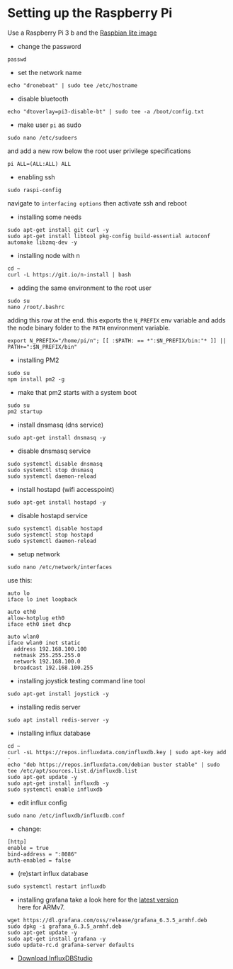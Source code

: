 # Setting up the Raspberry Pi

Use a Raspberry Pi 3 b and the [Raspbian lite image](https://www.raspberrypi.org/downloads/raspbian/)

- change the password
```
passwd
```
- set the network name
```
echo "droneboat" | sudo tee /etc/hostname
```
- disable bluetooth
```
echo "dtoverlay=pi3-disable-bt" | sudo tee -a /boot/config.txt
```
- make user `pi` as sudo
```
sudo nano /etc/sudoers
```
and add a new row below the root user privilege specifications
```
pi ALL=(ALL:ALL) ALL
```
- enabling ssh
```
sudo raspi-config
```
navigate to `interfacing options` then activate ssh and reboot

-  installing some needs
```
sudo apt-get install git curl -y
sudo apt-get install libtool pkg-config build-essential autoconf automake libzmq-dev -y
```

- installing node with n
```
cd ~
curl -L https://git.io/n-install | bash
```
- adding the same environment to the root user
```
sudo su
nano /root/.bashrc
```
adding this row at the end. this exports the `N_PREFIX` env variable
and adds the node binary folder to the `PATH` environment variable.
```
export N_PREFIX="/home/pi/n"; [[ :$PATH: == *":$N_PREFIX/bin:"* ]] || PATH+=":$N_PREFIX/bin"
```
- installing PM2
```
sudo su
npm install pm2 -g
```

- make that pm2 starts with a system boot
```
sudo su
pm2 startup
```
- install dnsmasq (dns service)
```
sudo apt-get install dnsmasq -y
```
- disable dnsmasq service
```
sudo systemctl disable dnsmasq
sudo systemctl stop dnsmasq
sudo systemctl daemon-reload
```
- install hostapd (wifi accesspoint)
```
sudo apt-get install hostapd -y
```
- disable hostapd service
```
sudo systemctl disable hostapd
sudo systemctl stop hostapd
sudo systemctl daemon-reload
```
- setup network
```
sudo nano /etc/network/interfaces
```
use this:
```
auto lo
iface lo inet loopback
 
auto eth0
allow-hotplug eth0
iface eth0 inet dhcp
 
auto wlan0
iface wlan0 inet static
  address 192.168.100.100
  netmask 255.255.255.0
  network 192.168.100.0
  broadcast 192.168.100.255
```

- installing joystick testing command line tool
```
sudo apt-get install joystick -y
```

- installing redis server
```
sudo apt install redis-server -y
```

- installing influx database
```
cd ~
curl -sL https://repos.influxdata.com/influxdb.key | sudo apt-key add -
echo "deb https://repos.influxdata.com/debian buster stable" | sudo tee /etc/apt/sources.list.d/influxdb.list
sudo apt-get update -y
sudo apt-get install influxdb -y  
sudo systemctl enable influxdb
```

- edit influx config
```
sudo nano /etc/influxdb/influxdb.conf
```

- change:
```
[http]
enable = true
bind-address = ":8086"
auth-enabled = false
```

- (re)start influx database
```
sudo systemctl restart influxdb
``` 

- installing grafana
take a look here for the [latest version](https://grafana.com/grafana/download?platform=arm)  
here for ARMv7.
```
wget https://dl.grafana.com/oss/release/grafana_6.3.5_armhf.deb
sudo dpkg -i grafana_6.3.5_armhf.deb
sudo apt-get update -y
sudo apt-get install grafana -y
sudo update-rc.d grafana-server defaults
```

- [Download InfluxDBStudio](https://github.com/CymaticLabs/InfluxDBStudio/releases/tag/v0.2.0-beta.1)

